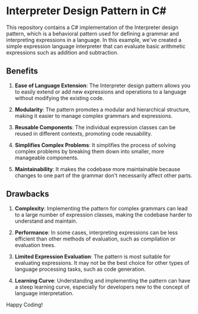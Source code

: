# Interpreter Design Pattern in C#

This repository contains a C# implementation of the Interpreter design pattern, which is a behavioral pattern used for defining a grammar and interpreting expressions in a language. In this example, we've created a simple expression language interpreter that can evaluate basic arithmetic expressions such as addition and subtraction.

## Benefits

1. **Ease of Language Extension**: The Interpreter design pattern allows you to easily extend or add new expressions and operations to a language without modifying the existing code.

2. **Modularity**: The pattern promotes a modular and hierarchical structure, making it easier to manage complex grammars and expressions.

3. **Reusable Components**: The individual expression classes can be reused in different contexts, promoting code reusability.

4. **Simplifies Complex Problems**: It simplifies the process of solving complex problems by breaking them down into smaller, more manageable components.
   
5. **Maintainability**: It makes the codebase more maintainable because changes to one part of the grammar don't necessarily affect other parts.
   
## Drawbacks

1. **Complexity**: Implementing the pattern for complex grammars can lead to a large number of expression classes, making the codebase harder to understand and maintain.

2. **Performance**: In some cases, interpreting expressions can be less efficient than other methods of evaluation, such as compilation or evaluation trees.

3. **Limited Expression Evaluation**: The pattern is most suitable for evaluating expressions. It may not be the best choice for other types of language processing tasks, such as code generation.

4. **Learning Curve**: Understanding and implementing the pattern can have a steep learning curve, especially for developers new to the concept of language interpretation.

Happy Coding!
